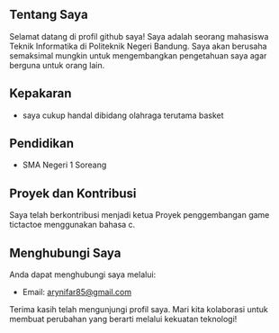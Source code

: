## Tentang Saya
Selamat datang di profil github saya! Saya adalah seorang mahasiswa Teknik Informatika di Politeknik Negeri Bandung. Saya akan berusaha semaksimal mungkin untuk mengembangkan pengetahuan saya agar berguna untuk orang lain.

## Kepakaran
- saya cukup handal dibidang olahraga terutama basket

## Pendidikan
- SMA Negeri 1 Soreang

## Proyek dan Kontribusi
Saya telah berkontribusi menjadi ketua Proyek penggembangan game tictactoe menggunakan bahasa c.

## Menghubungi Saya
Anda dapat menghubungi saya melalui:
- Email: arynifar85@gmail.com

Terima kasih telah mengunjungi profil saya. Mari kita kolaborasi untuk membuat perubahan yang berarti melalui kekuatan teknologi!

<!--
**FaridaAryani/FaridaAryani** is a ✨ _special_ ✨ repository because its `README.md` (this file) appears on your GitHub profile.

Here are some ideas to get you started:

- 🔭 I’m currently working on ...
- 🌱 I’m currently learning ...
- 👯 I’m looking to collaborate on ...
- 🤔 I’m looking for help with ...
- 💬 Ask me about ...
- 📫 How to reach me: ...
- 😄 Pronouns: ...
- ⚡ Fun fact: ...
-->
